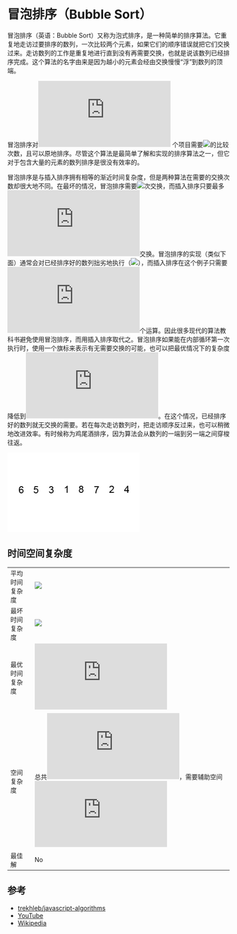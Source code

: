 # 冒泡排序（Bubble Sort）

冒泡排序（英语：Bubble Sort）又称为泡式排序，是一种简单的排序算法。它重复地走访过要排序的数列，一次比较两个元素，如果它们的顺序错误就把它们交换过来。走访数列的工作是重复地进行直到没有再需要交换，也就是说该数列已经排序完成。这个算法的名字由来是因为越小的元素会经由交换慢慢“浮”到数列的顶端。

冒泡排序对![](https://latex.codecogs.com/svg.latex?n) 个项目需要![](https://latex.codecogs.com/svg.latex?O(n^{2}))的比较次数，且可以原地排序。尽管这个算法是最简单了解和实现的排序算法之一，但它对于包含大量的元素的数列排序是很没有效率的。

冒泡排序是与插入排序拥有相等的渐近时间复杂度，但是两种算法在需要的交换次数却很大地不同。在最坏的情况，冒泡排序需要![](https://latex.codecogs.com/svg.latex?O(n^{2}))次交换，而插入排序只要最多![](https://latex.codecogs.com/svg.latex?O(n))交换。冒泡排序的实现（类似下面）通常会对已经排序好的数列拙劣地执行（![](https://latex.codecogs.com/svg.latex?O(n^{2}))），而插入排序在这个例子只需要![](https://latex.codecogs.com/svg.latex?O(n))个运算。因此很多现代的算法教科书避免使用冒泡排序，而用插入排序取代之。冒泡排序如果能在内部循环第一次执行时，使用一个旗标来表示有无需要交换的可能，也可以把最优情况下的复杂度降低到![](https://latex.codecogs.com/svg.latex?O(n))。在这个情况，已经排序好的数列就无交换的需要。若在每次走访数列时，把走访顺序反过来，也可以稍微地改进效率。有时候称为鸡尾酒排序，因为算法会从数列的一端到另一端之间穿梭往返。

![Algorithm Visualization](./Bubble-sort-example-300px.gif)

## 时间空间复杂度

|  |  |
| --- | :--- |
| 平均时间复杂度 | ![](https://latex.codecogs.com/svg.latex?O(n^{2})) |
| 最坏时间复杂度 | ![](https://latex.codecogs.com/svg.latex?O(n^{2})) |
| 最优时间复杂度 | ![](https://latex.codecogs.com/svg.latex?O(n)) |
| 空间复杂度 | 总共![](https://latex.codecogs.com/svg.latex?O(n))，需要辅助空间![](https://latex.codecogs.com/svg.latex?O(1))  |
| 最佳解 | No |

## 参考

- [trekhleb/javascript-algorithms](https://github.com/trekhleb/javascript-algorithms/tree/master/src/algorithms/sorting/bubble-sort)
- [YouTube](https://www.youtube.com/watch?v=6Gv8vg0kcHc&index=27&t=0s&list=PLLXdhg_r2hKA7DPDsunoDZ-Z769jWn4R8)
- [Wikipedia](https://zh.m.wikipedia.org/zh-cn/%E5%86%92%E6%B3%A1%E6%8E%92%E5%BA%8F)
